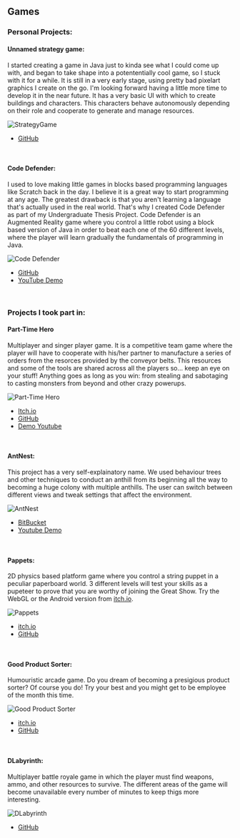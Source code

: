 ## Games

### Personal Projects:

#### Unnamed strategy game:

I started creating a game in Java just to kinda see what I could come up with, and began to take shape into a potententially cool game, so I stuck with it for a while. It is still in a very early stage, using pretty bad pixelart graphics I create on the go. I'm looking forward having a little more time to develop it in the near future. It has a very basic UI with which to create buildings and characters. This characters behave autonomously depending on their role and cooperate to generate and manage resources.

![StrategyGame](https://apozag.github.io/Adrian-Poza/images/strategy-game.PNG)
- [GitHub](https://github.com/apozag/strategy-game)

</br>

#### Code Defender:

I used to love making little games in blocks based programming languages like Scratch back in the day. I believe it is a great way to start programming at any age. The greatest drawback is that you aren't learning a language that's actually used in the real world. That's why I created Code Defender as part of my Undergraduate Thesis Project. Code Defender is an Augmented Reality game where you control a little robot using a block based version of Java in order to beat each one of the 60 different levels, where the player will learn gradually the fundamentals of programming in Java.

![Code Defender](https://apozag.github.io/Adrian-Poza/images/codedefender.jpg)
- [GitHub](https://github.com/apozag/code-defender)
- [YouTube Demo](https://youtu.be/mWUIAKRr1v0)

</br>

### Projects I took part in:

#### Part-Time Hero

Multiplayer and singer player game. It is a competitive team game where the player will have to cooperate with his/her partner to manufacture a series of orders from the resorces provided by the conveyor belts. This resources and some of the tools are shared across all the players so... keep an eye on your stuff! Anything goes as long as you win: from stealing and sabotaging to casting monsters from beyond and other crazy powerups.

![Part-Time Hero](https://apozag.github.io/Adrian-Poza/images/part-time-hero.png)
- [Itch.io](https://c404games.itch.io/part-time-hero)
- [GitHub](https://github.com/C404Games/part-time-hero)
- [Demo Youtube](https://youtu.be/MZvVRqupm40)

</br>

#### AntNest:

This project has a very self-explainatory name. We used behaviour trees and other techniques to conduct an anthill from its beginning all the way to becoming a huge colony with multiple anthills. The user can switch between different views and tweak settings that affect the environment.

![AntNest](https://apozag.github.io/Adrian-Poza/images/antnest.PNG)
- [BitBucket](https://bitbucket.org/VictorGonzalezRivera/antnest/src/master/)
- [Youtube Demo](https://youtu.be/jki-VikbtBE)

</br>

#### Pappets:  

2D physics based platform game where you control a string puppet in a peculiar paperboard world. 3 different levels will test your skills as a pupeteer to prove that you are worthy of joining the Great Show. Try the WebGL or the Android version from [itch.io](https://glassbeard.itch.io/pappets).

![Pappets](https://apozag.github.io/Adrian-Poza/images/pappets.png)
- [itch.io](https://glassbeard.itch.io/pappets)  
- [GitHub](https://github.com/GlassBeardTeam/Puppet)  

</br>

#### Good Product Sorter:  

Humouristic arcade game. Do you dream of becoming a presigious product sorter? Of course you do! Try your best and you might get to be employee of the month this time.

![Good Product Sorter](https://apozag.github.io/Adrian-Poza/images/gps.png)  
- [itch.io](https://glassbeard.itch.io/goodproductsorter)  
- [GitHub](https://github.com/GlassBeardTeam/GoodProductSorter)  

</br>

#### DLabyrinth:  

Multiplayer battle royale game in which the player must find weapons, ammo, and other resources to survive. The different areas of the game will become unavailable every number of minutes to keep thigs more interesting.

![DLabyrinth](https://apozag.github.io/Adrian-Poza/images/dlabyrinth.png)  
- [GitHub](https://github.com/MRxRafi/DLabyrinth_JeR)  
